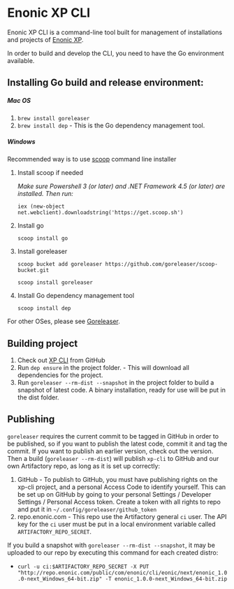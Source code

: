 # Enonic XP CLI

Enonic XP CLI is a command-line tool built for management of installations and projects of [Enonic XP](https://github.com/enonic/xp).

In order to build and develop the CLI, you need to have the Go environment available.

## Installing Go build and release environment:

##### Mac OS

1. `brew install goreleaser`
1. `brew install dep` - This is the Go dependency management tool.

##### Windows

Recommended way is to use [scoop](https://scoop.sh/) command line installer 

1. Install scoop if needed

    *Make sure Powershell 3 (or later) and .NET Framework 4.5 (or later) are installed. Then run:*

    `iex (new-object net.webclient).downloadstring('https://get.scoop.sh')`
1. Install go

    `scoop install go`
1. Install goreleaser
    
    `scoop bucket add goreleaser https://github.com/goreleaser/scoop-bucket.git`
    
    `scoop install goreleaser`
1.  Install Go dependency management tool

    `scoop install dep`

For other OSes, please see [Goreleaser](https://goreleaser.com).

## Building project

1. Check out [XP CLI](https://github.com/enonic/enonic-cli) from GitHub
1. Run `dep ensure` in the project folder.  -  This will download all dependencies for the project.
1. Run `goreleaser --rm-dist --snapshot` in the project folder to build a snapshot of latest code.  A binary installation, ready for use will be put in the dist folder.

## Publishing

`goreleaser` requires the current commit to be tagged in GitHub in order to be published, so if you want to publish the latest code, commit it and tag the commit.  If you want to publish an earlier version, check out the version.  Then a build (`goreleaser --rm-dist`) will publish `xp-cli` to GitHub and our own Artifactory repo, as long as it is set up correctly:
1. GitHub - To publish to GitHub, you must have publishing rights on the xp-cli project, and a personal Access Code to identify yourself.  This can be set up on GitHub by going to your personal Settings / Developer Settings / Personal Access token.  Create a token with all rights to repo and put it in `~/.config/goreleaser/github_token`
1. repo.enonic.com - This repo use the Artifactory general `ci` user.  The API key for the `ci` user must be put in a local environment variable called `ARTIFACTORY_REPO_SECRET`.

If you build a snapshot with `goreleaser --rm-dist --snapshot`, it may be uploaded to our repo by executing this command for each created distro:
* `curl -u ci:$ARTIFACTORY_REPO_SECRET -X PUT "http://repo.enonic.com/public/com/enonic/cli/eonic/next/enonic_1.0.0-next_Windows_64-bit.zip" -T enonic_1.0.0-next_Windows_64-bit.zip`
